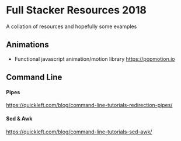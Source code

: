 # Full Stacker Resources 2018
A collation of resources and hopefully some examples

## Animations

* Functional javascript animation/motion library
https://popmotion.io

## Command Line

#### Pipes
https://quickleft.com/blog/command-line-tutorials-redirection-pipes/

#### Sed & Awk
https://quickleft.com/blog/command-line-tutorials-sed-awk/
